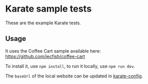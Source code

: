 # Karate sample tests

These are the example Karate tests.

## Usage

It uses the Coffee Cart sample available here: https://github.com/jecfish/coffee-cart

To install it, use `npm install`, to run it locally, use `npm run dev`.

The `baseUrl` of the local website can be updated in [karate-config](src/test/java/karate-config.js).
